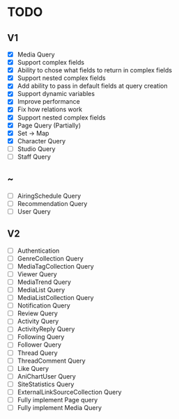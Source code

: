 # TODO

## V1

- [x] Media Query
- [x] Support complex fields
- [x] Ability to chose what fields to return in complex fields
- [x] Support nested complex fields
- [x] Add ability to pass in default fields at query creation
- [x] Support dynamic variables
- [x] Improve performance
- [x] Fix how relations work
- [x] Support nested complex fields
- [x] Page Query (Partially)
- [x] Set -> Map
- [x] Character Query
- [ ] Studio Query
- [ ] Staff Query

## ~

- [ ] AiringSchedule Query
- [ ] Recommendation Query
- [ ] User Query

## V2

- [ ] Authentication
- [ ] GenreCollection Query
- [ ] MediaTagCollection Query
- [ ] Viewer Query
- [ ] MediaTrend Query
- [ ] MediaList Query
- [ ] MediaListCollection Query
- [ ] Notification Query
- [ ] Review Query
- [ ] Activity Query
- [ ] ActivityReply Query
- [ ] Following Query
- [ ] Follower Query
- [ ] Thread Query
- [ ] ThreadComment Query
- [ ] Like Query
- [ ] AniChartUser Query
- [ ] SiteStatistics Query
- [ ] ExternalLinkSourceCollection Query
- [ ] Fully implement Page query
- [ ] Fully implement Media Query